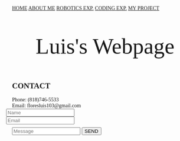 <!DOCTYPE html>
<html>
<body background="file:///Users/Luis/Downloads/White.jpg">
<title>Luis's Webpage</title>
<meta charset="UTF-8">
<meta name="viewport" content="width=device-width, initial-scale=1">
<link rel="stylesheet" href="https://www.w3schools.com/w3css/4/w3.css">
<link rel="stylesheet" href="https://fonts.googleapis.com/css?family=Lato">
<link rel="stylesheet" href="https://cdnjs.cloudflare.com/ajax/libs/font-awesome/4.7.0/css/font-awesome.min.css">
<style>
body {font-family: "Times New Roman", sans-serif}
.mySlides {display: none}
</style>
<body>

<!-- Navbar -->
<div class="w3-top">
  <div class="w3-bar w3-white w3-card-2">
    <a class="w3-bar-item w3-button w3-padding-large w3-hide-medium w3-hide-large w3-right" href="javascript:void(0)" onclick="myFunction()" title="Toggle Navigation Menu"><i class="fa fa-bars"></i></a>
    <a href="file:///Users/Luis/Documents/HIP-2017-2018/Home#" class="w3-bar-item w3-button w3-padding-large">HOME</a>
   <a href="file:///Users/Luis/Downloads/HIP-2017-2018-master/About%20Me.html" class="w3-bar-item w3-button w3-padding-large w3-hide-small">ABOUT ME</a>
    <a href="file:///Users/Luis/Documents/HIP-2017-2018/Robotics%20Experience" class="w3-bar-item w3-button w3-padding-large w3-hide-small">ROBOTICS EXP.</a>
    <a href="file:///Users/Luis/Documents/HIP-2017-2018/Coding%20Experience" class="w3-bar-item w3-button w3-padding-large w3-hide-small">CODING EXP.</a>
     <a href="file:///Users/Luis/Documents/HIP-2017-2018/My%20Project" class="w3-bar-item w3-button w3-padding-large w3-hide-small">MY PROJECT</a>
      </div>
    </div>
    <a href="javascript:void(0)" class="w3-padding-large w3-hover-red w3-hide-small w3-right"><i class="fa fa-search"></i></a>
  </div>
</div>

<!-- Page content -->
<div class="w3-content" style="max-width:2000px;margin-top:46px">
<p>
Luis's Webpage
</p>
<style>
p{font-size: 60px;
text-align: center}

  <!-- The Contact Section -->
  <style>
  h2{color:black}
  "fa fa-phone"{color:black}
  font-color: black;
  font-family: Times New Roman;
  </style>
  <div class="w3-container w3-content w3-padding-64" style="max-width:800px" id="contact">
    <h2 class="w3-wide w3-center">CONTACT</h2>
    <div class="w3-row w3-padding-32">
      <div class="w3-col m6 w3-large w3-margin-bottom">
        <i class="fa fa-phone" style="width:30px"></i> Phone: (818)746-5533<br>
        <i class="fa fa-envelope" style="width:30px"> </i> Email: floresluis103@gmail.com<br>
      </div>
      <div class="w3-col m6">
        <form action="/action_page.php" target="_blank">
          <div class="w3-row-padding" style="margin:0 -16px 8px -16px">
            <div class="w3-half">
              <input class="w3-input w3-border" type="text" placeholder="Name" required name="Name">
            </div>
            <div class="w3-half">
              <input class="w3-input w3-border" type="text" placeholder="Email" required name="Email">
            </div>
          </div>
          <input class="w3-input w3-border" type="text" placeholder="Message" required name="Message">
          <button class="w3-button w3-black w3-section w3-right" type="submit">SEND</button>
        </form>
      </div>
    </div>
  </div>
  
<!-- Footer -->
<footer class="w3-container w3-padding-64 w3-center w3-opacity w3-black w3-xlarge">
  <a href="https://www.snapchat.com/add/luif.18"><i class="fa fa-snapchat w3-hover-opacity"></i></a>
  <a href="https://twitter.com/floresluis103"><i class="fa fa-twitter w3-hover-opacity"></i></a>
 <a href="https://www.linkedin.com/in/luis-flores-307614148/"><i class="fa fa-linkedin w3-hover-opacity"></i></a>
  <style>
  i{color:red}
  </style>
</footer>

</body>
</html>

